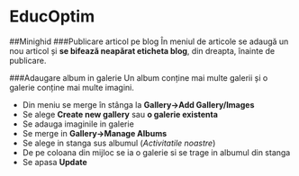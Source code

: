 # EducOptim

##Minighid
###Publicare articol pe blog
În meniul de articole se adaugă un nou articol și **se bifează neapărat eticheta blog**, din dreapta, înainte de publicare.

###Adaugare album in galerie
Un album conține mai multe galerii și o galerie conține mai multe imagini.

- Din meniu se merge în stânga la **Gallery->Add Gallery/Images**
- Se alege **Create new gallery** sau **o galerie existenta**
- Se adauga imaginile in galerie
- Se merge in **Gallery->Manage Albums**
- Se alege in stanga sus albumul (*Activitatile noastre*)
- De pe coloana din mijloc se ia o galerie si se trage in albumul din stanga
- Se apasa **Update**
